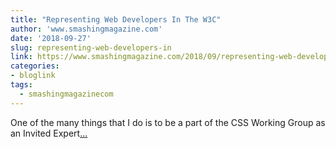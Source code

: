 ```yaml
---
title: "Representing Web Developers In The W3C"
author: 'www.smashingmagazine.com'
date: '2018-09-27'
slug: representing-web-developers-in
link: https://www.smashingmagazine.com/2018/09/representing-web-developers-w3c/
categories:
- bloglink
tags:
  - smashingmagazinecom
---
```


One of the many things that I do is to be a part of the CSS Working Group as an Invited Expert[... <i class="fas fa-external-link-alt"></i>](https://www.smashingmagazine.com/2018/09/representing-web-developers-w3c/)

